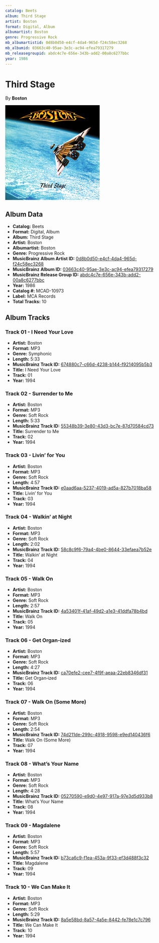 ```yaml
---
catalog: Beets
album: Third Stage
artist: Boston
format: Digital, Album
albumartist: Boston
genre: Progressive Rock
mb_albumartistid: 0d8b0d50-e4cf-4da4-965d-f24c58ec3268
mb_albumid: 03663c40-95ae-3e3c-ac94-efea79317279
mb_releasegroupid: abdc4c7e-656e-343b-add2-00a8c6277bbc
year: 1986
---
```


# Third Stage

By **Boston**

![](../../assets/beetscovers/Boston-Third_Stage.png)

## Album Data

- **Catalog:** Beets
- **Format:** Digital, Album
- **Album:** Third Stage
- **Artist:** Boston
- **Albumartist:** Boston
- **Genre:** Progressive Rock
- **MusicBrainz Album Artist ID:** [0d8b0d50-e4cf-4da4-965d-f24c58ec3268](https://musicbrainz.org/artist/0d8b0d50-e4cf-4da4-965d-f24c58ec3268)
- **MusicBrainz Album ID:** [03663c40-95ae-3e3c-ac94-efea79317279](https://musicbrainz.org/release/03663c40-95ae-3e3c-ac94-efea79317279)
- **MusicBrainz Release Group ID:** [abdc4c7e-656e-343b-add2-00a8c6277bbc](https://musicbrainz.org/release-group/abdc4c7e-656e-343b-add2-00a8c6277bbc)
- **Year:** 1986
- **Catalog #:** MCAD-10973
- **Label:** MCA Records
- **Total Tracks:** 10

## Album Tracks

### Track 01 - I Need Your Love

- **Artist:** Boston
- **Format:** MP3
- **Genre:** Symphonic
- **Length:** 5:33
- **MusicBrainz Track ID:** [674880c7-c66d-4238-b144-f9214095b5b3](https://musicbrainz.org/recording/674880c7-c66d-4238-b144-f9214095b5b3)
- **Title:** I Need Your Love
- **Track:** 01
- **Year:** 1994

### Track 02 - Surrender to Me

- **Artist:** Boston
- **Format:** MP3
- **Genre:** Soft Rock
- **Length:** 5:33
- **MusicBrainz Track ID:** [55348b39-3e80-43d3-bc7e-87d70584cd73](https://musicbrainz.org/recording/55348b39-3e80-43d3-bc7e-87d70584cd73)
- **Title:** Surrender to Me
- **Track:** 02
- **Year:** 1994

### Track 03 - Livin’ for You

- **Artist:** Boston
- **Format:** MP3
- **Genre:** Soft Rock
- **Length:** 4:57
- **MusicBrainz Track ID:** [e0aad6aa-5237-4019-ad5a-827b7018ba58](https://musicbrainz.org/recording/e0aad6aa-5237-4019-ad5a-827b7018ba58)
- **Title:** Livin’ for You
- **Track:** 03
- **Year:** 1994

### Track 04 - Walkin’ at Night

- **Artist:** Boston
- **Format:** MP3
- **Genre:** Soft Rock
- **Length:** 2:02
- **MusicBrainz Track ID:** [58c8c9f6-79a4-4be0-8644-33efaea7b52e](https://musicbrainz.org/recording/58c8c9f6-79a4-4be0-8644-33efaea7b52e)
- **Title:** Walkin’ at Night
- **Track:** 04
- **Year:** 1994

### Track 05 - Walk On

- **Artist:** Boston
- **Format:** MP3
- **Genre:** Soft Rock
- **Length:** 2:57
- **MusicBrainz Track ID:** [4a53401f-41af-49d2-a1e3-41ddfa78b4bd](https://musicbrainz.org/recording/4a53401f-41af-49d2-a1e3-41ddfa78b4bd)
- **Title:** Walk On
- **Track:** 05
- **Year:** 1994

### Track 06 - Get Organ‐ized

- **Artist:** Boston
- **Format:** MP3
- **Genre:** Soft Rock
- **Length:** 4:27
- **MusicBrainz Track ID:** [ca70efe2-cee7-4f9f-aeaa-22eb8346df31](https://musicbrainz.org/recording/ca70efe2-cee7-4f9f-aeaa-22eb8346df31)
- **Title:** Get Organ‐ized
- **Track:** 06
- **Year:** 1994

### Track 07 - Walk On (Some More)

- **Artist:** Boston
- **Format:** MP3
- **Genre:** Soft Rock
- **Length:** 2:54
- **MusicBrainz Track ID:** [74d211de-299c-4918-9598-e9ed140436f6](https://musicbrainz.org/recording/74d211de-299c-4918-9598-e9ed140436f6)
- **Title:** Walk On (Some More)
- **Track:** 07
- **Year:** 1994

### Track 08 - What’s Your Name

- **Artist:** Boston
- **Format:** MP3
- **Genre:** Soft Rock
- **Length:** 4:28
- **MusicBrainz Track ID:** [05270590-e9d0-4e97-917a-97e3d5d933b8](https://musicbrainz.org/recording/05270590-e9d0-4e97-917a-97e3d5d933b8)
- **Title:** What’s Your Name
- **Track:** 08
- **Year:** 1994

### Track 09 - Magdalene

- **Artist:** Boston
- **Format:** MP3
- **Genre:** Soft Rock
- **Length:** 5:57
- **MusicBrainz Track ID:** [b73ca6c9-f1ea-453a-9f33-ef3d488f3c32](https://musicbrainz.org/recording/b73ca6c9-f1ea-453a-9f33-ef3d488f3c32)
- **Title:** Magdalene
- **Track:** 09
- **Year:** 1994

### Track 10 - We Can Make It

- **Artist:** Boston
- **Format:** MP3
- **Genre:** Soft Rock
- **Length:** 5:29
- **MusicBrainz Track ID:** [8a5e58bd-8a57-4a5e-8442-fe78e1c7c796](https://musicbrainz.org/recording/8a5e58bd-8a57-4a5e-8442-fe78e1c7c796)
- **Title:** We Can Make It
- **Track:** 10
- **Year:** 1994

